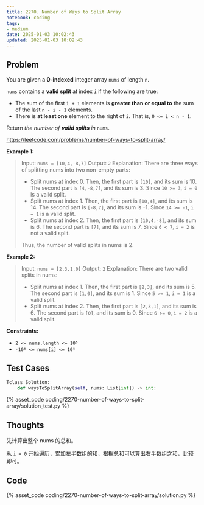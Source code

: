 ```yaml
---
title: 2270. Number of Ways to Split Array
notebook: coding
tags:
- medium
date: 2025-01-03 10:02:43
updated: 2025-01-03 10:02:43
---
```

## Problem

You are given a **0-indexed** integer array `nums` of length `n`.

`nums` contains a **valid split** at index `i` if the following are true:

- The sum of the first `i + 1` elements is **greater than or equal to** the sum of the last `n - i - 1` elements.
- There is **at least one** element to the right of `i`. That is, `0 <= i < n - 1`.

Return _the number of **valid splits** in_ `nums`.

<https://leetcode.com/problems/number-of-ways-to-split-array/>

**Example 1:**

> Input: `nums = [10,4,-8,7]`
> Output: `2`
> Explanation:
> There are three ways of splitting nums into two non-empty parts:
>
> - Split nums at index 0. Then, the first part is `[10]`, and its sum is 10. The second part is `[4,-8,7]`, and its sum is 3. Since `10 >= 3`, `i = 0` is a valid split.
> - Split nums at index 1. Then, the first part is `[10,4]`, and its sum is 14. The second part is `[-8,7]`, and its sum is -1. Since `14 >= -1`, `i = 1` is a valid split.
> - Split nums at index 2. Then, the first part is `[10,4,-8]`, and its sum is 6. The second part is `[7]`, and its sum is 7. Since `6 < 7`, `i = 2` is not a valid split.
>
> Thus, the number of valid splits in nums is 2.

**Example 2:**

> Input: `nums = [2,3,1,0]`
> Output: `2`
> Explanation:
> There are two valid splits in nums:
>
> - Split nums at index 1. Then, the first part is `[2,3]`, and its sum is 5. The second part is `[1,0]`, and its sum is 1. Since `5 >= 1`, `i = 1` is a valid split.
> - Split nums at index 2. Then, the first part is `[2,3,1]`, and its sum is 6. The second part is `[0]`, and its sum is 0. Since `6 >= 0`, `i = 2` is a valid split.

**Constraints:**

- `2 <= nums.length <= 10⁵`
- `-10⁵ <= nums[i] <= 10⁵`

## Test Cases

``` python
Tclass Solution:
    def waysToSplitArray(self, nums: List[int]) -> int:
```

{% asset_code coding/2270-number-of-ways-to-split-array/solution_test.py %}

## Thoughts

先计算出整个 nums 的总和。

从 `i = 0` 开始遍历，累加左半数组的和，根据总和可以算出右半数组之和，比较即可。

## Code

{% asset_code coding/2270-number-of-ways-to-split-array/solution.py %}
